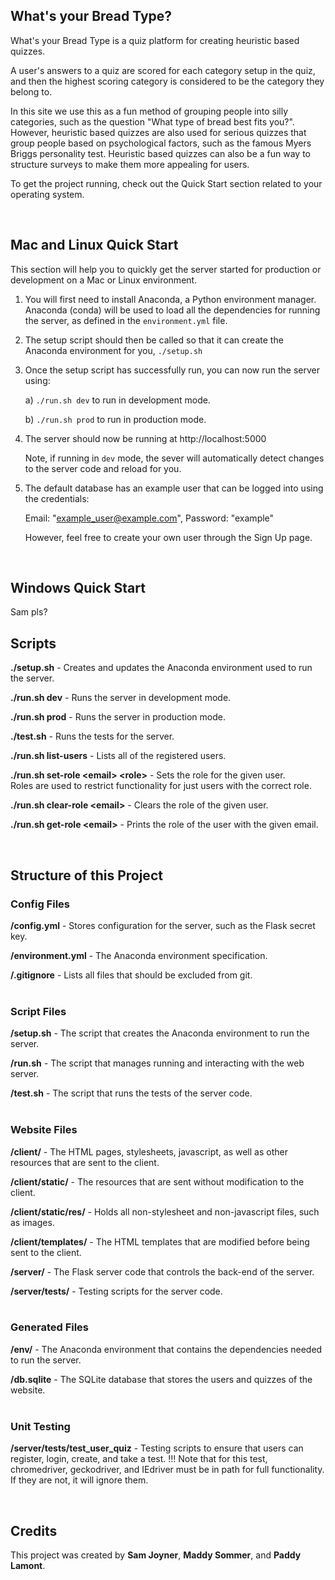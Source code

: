 What's your Bread Type?
-----------------------

What's your Bread Type is a quiz platform for creating heuristic based quizzes.

A user's answers to a quiz are scored for each category setup in the quiz,
and then the highest scoring category is considered to be the category they belong to.

In this site we use this as a fun method of grouping people into silly categories,
such as the question "What type of bread best fits you?". However, heuristic based quizzes
are also used for serious quizzes that group people based on psychological factors, such as
the famous Myers Briggs personality test. Heuristic based quizzes can also be a fun way
to structure surveys to make them more appealing for users.

To get the project running, check out the Quick Start section related to your operating system.

<br/>

Mac and Linux Quick Start
-----------
This section will help you to quickly get the server started for production or development
on a Mac or Linux environment.

1. You will first need to install Anaconda, a Python environment manager.
   Anaconda (conda) will be used to load all the dependencies for running the server,
   as defined in the `environment.yml` file.

2. The setup script should then be called so that it can create the Anaconda environment for you,
   ```./setup.sh```

3. Once the setup script has successfully run, you can now run the server using:
   
   a) `./run.sh dev` to run in development mode.
   
   b) `./run.sh prod` to run in production mode.

4. The server should now be running at http://localhost:5000
   
   Note, if running in `dev` mode, the sever will automatically detect changes to the server code and reload for you.

5. The default database has an example user that can be logged into using the credentials:
   
   Email: "example_user@example.com", Password: "example"
   
   However, feel free to create your own user through the Sign Up page.

<br/>

Windows Quick Start
-------------------

Sam pls?

Scripts
--------

**./setup.sh** - Creates and updates the Anaconda environment used to run the server.

**./run.sh dev** - Runs the server in development mode.

**./run.sh prod** - Runs the server in production mode.

**./test.sh** - Runs the tests for the server.

**./run.sh list-users** - Lists all of the registered users.

**./run.sh set-role \<email\> \<role\>** - Sets the role for the given user.<br/>
Roles are used to restrict functionality for just users with the correct role.

**./run.sh clear-role \<email\>** - Clears the role of the given user.

**./run.sh get-role \<email\>** - Prints the role of the user with the given email.


<br/>

Structure of this Project
-------------------------

### Config Files

**/config.yml** - Stores configuration for the server, such as the Flask secret key.

**/environment.yml** - The Anaconda environment specification.

**/.gitignore** - Lists all files that should be excluded from git.
<br/><br/>


### Script Files

**/setup.sh** - The script that creates the Anaconda environment to run the server.

**/run.sh** - The script that manages running and interacting with the web server.

**/test.sh** - The script that runs the tests of the server code.
<br/><br/>


### Website Files

**/client/** - The HTML pages, stylesheets, javascript, as well as other resources that are sent to the client.

**/client/static/** - The resources that are sent without modification to the client.

**/client/static/res/** - Holds all non-stylesheet and non-javascript files, such as images.

**/client/templates/** - The HTML templates that are modified before being sent to the client.

**/server/** - The Flask server code that controls the back-end of the server.

**/server/tests/** - Testing scripts for the server code.
<br/><br/>


### Generated Files

**/env/** - The Anaconda environment that contains the dependencies needed to run the server.

**/db.sqlite** - The SQLite database that stores the users and quizzes of the website.
<br/><br/>


### Unit Testing 

**/server/tests/test_user_quiz** - Testing scripts to ensure that users can register, login, create, and take a test.
!!! Note that for this test, chromedriver, geckodriver, and IEdriver must be in path for full functionality. If they are not, it will ignore them.

<br/>

Credits
-------
This project was created by **Sam Joyner**, **Maddy Sommer**, and **Paddy Lamont**.
